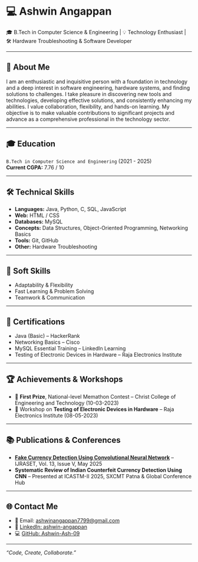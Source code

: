 # 💻 Ashwin Angappan

🎓 B.Tech in Computer Science & Engineering | 💡 Technology Enthusiast | 🛠️ Hardware Troubleshooting & Software Developer

---

## 📍 About Me

I am an enthusiastic and inquisitive person with a foundation in technology and a deep interest in software engineering, hardware systems, and finding solutions to challenges. I take pleasure in discovering new tools and technologies, developing effective solutions, and consistently enhancing my abilities. I value collaboration, flexibility, and hands-on learning. My objective is to make valuable contributions to significant projects and advance as a comprehensive professional in the technology sector.

---

## 🎓 Education

`B.Tech in Computer Science and Engineering` (2021 - 2025)  
**Current CGPA:** 7.76 / 10

---

## 🛠️ Technical Skills

- **Languages:** Java, Python, C, SQL, JavaScript
- **Web:** HTML / CSS
- **Databases:** MySQL
- **Concepts:** Data Structures, Object-Oriented Programming, Networking Basics
- **Tools:** Git, GitHub
- **Other:** Hardware Troubleshooting
---

## 🧠 Soft Skills

- Adaptability & Flexibility  
- Fast Learning & Problem Solving  
- Teamwork & Communication  

---

## 📜 Certifications

- Java (Basic) – HackerRank  
- Networking Basics – Cisco  
- MySQL Essential Training – LinkedIn Learning  
- Testing of Electronic Devices in Hardware – Raja Electronics Institute

---

## 🏆 Achievements & Workshops

- 🥇 **First Prize**, National-level Memathon Contest – Christ College of Engineering and Technology (10-03-2023)  
- 🔧 Workshop on **Testing of Electronic Devices in Hardware** – Raja Electronics Institute (08-05-2023)

---

## 📚 Publications & Conferences

- **[Fake Currency Detection Using Convolutional Neural Network](https://doi.org/10.22214/ijraset.2025.70710)** – IJRASET, Vol. 13, Issue V, May 2025  
- **Systematic Review of Indian Counterfeit Currency Detection Using CNN** – Presented at ICASTM-II 2025, SXCMT Patna & Global Conference Hub

---

## 🌐 Contact Me

- 📧 Email: [ashwinangappan7799@gmail.com](mailto:ashwinangappan7799@gmail.com)  
- 🔗 [LinkedIn: ashwin-angappan](https://www.linkedin.com/in/ashwin-angappan)  
- 💻 [GitHub: Ashwin-Ash-09](https://github.com/Ashwin-Ash-09)

---

*“Code, Create, Collaborate.”*
